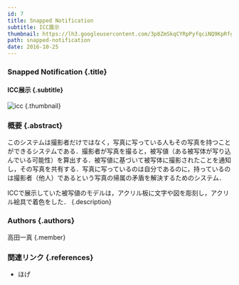 ```yaml
---
id: 7
title: Snapped Notification
subtitle: ICC展示
thumbnail: https://lh3.googleusercontent.com/3p8ZmSkqCYRpPyfqciNQ9KpRfgxky6VNCXvPdmFujOh7aiOzZigqalMbBn30KyuPk0VgDUzp1OM2JZHMlafcS-qWLmZAPCd704K6S1rYii5vadwatyCInu4ce3_uQWuHLUbPkUAfuqye-zCkCpONrQhrMCAoEvtzWYawTA4wMjKIXLm4H_t7ThD64XPzTd3-DxM1CyJYedJDsep3vjsmv-3rC8K2lHGVR5t1fbtib4bf7E_OG0t5VnyngEixfkLLMmBlyGkq1kJ30U9ll0yGqnKSPmArwzlYNaK6jdbF_cK06IzVJQ9MCwisp6KZBW-uSWqqOlgd8KhgTXHTn0vt7_ReoSaLaViugr-kIuEU2C290bcC_Oj-Ak0MOH7FGBDXmP5IUZ4-PYnr97iir0-lPD2mIaHp1OHkVd2YCD4_ETVTf17OVCSWHpQGLWuoI9gZbVhbTXJHyjdInlPgzVSApqbSrbP2Hsd0FFV1eCf6FHyaPBAuZ_YRU5QLBpl25SqibDG1G5SP2f-yFhZMi0AhMQh2fRIIGyTAFHBVx0d4X6j3ixEqO-4W025VO6J0Pc9kkeAwEubu2nA_AVIyAzuuxUJSCUHY8X4DeDojkxjX=w1024-h768-rw
path: snapped-notification
date: 2016-10-25
---
```


### Snapped Notification {.title}

#### ICC展示 {.subtitle}

![icc](https://lh3.googleusercontent.com/xKQkyBWMI5t7OIgeXD3OgajXPtiDlOoFv1ijJueEM1Hz6GX1D-d-KnTFda1l4Z1amLjPYpTbZmMxAIK5YB9gnrI_dmGL4S6WAtbNT8ZwR9DoXyPekoT7L2hgqyMZKbJkUf12C5rs0nP4L_9XeQdC0SYvOr8damPSrxmns2XDooW1zZMFcM_AvlT9EzHrfmx6NBhoKNngNT_80-YZoJRViPizcpGhFVyhVIBwlvjelucSC3fAagApTp-9ioXEIz_e0tw2w6eSFAZAOIKa5CtFP3rYMoyRG4jhEBCUJ14R1DWh6vuPXQxHvXHCZTwhsCXgRtpKzNUfBehGHn7IgQ4HU-ORf7cEPe0adwQnC4aVBEBNSIwN0-kp98XOuXH_Der9TcbrjC5cqmEez2t6WaDAd2DPqQz2qv9vArdpN4wPS-lEp7m8xx0L-8dxvK6uXFVA6dvrHBv5dULNqMIqqTrpkeqkZZhb5VZ_LlRoPuJ9LMFvVayPbybnUvIiKqOeea_D6klSDD0UVBLcifhpaZSETvpW6h_UAhLuhM5tmuqybENyPRsTVgaz0CHkEIKr4mjnKn3h2T6yV0q3CAZJZBZqkQD191jyVAwgJJWp_fby=w615-h346-rw "icc") {.thumbnail}

### 概要 {.abstract}

このシステムは撮影者だけではなく，写真に写っている人もその写真を持つことができるシステムである．撮影者が写真を撮ると，被写値（ある被写体が写り込んでいる可能性）を算出する．被写値に基づいて被写体に撮影されたことを通知し，その写真を共有する．写真に写っているのは自分であるのに，持っているのは撮影者（他人）であるという写真の帰属の矛盾を解決するためのシステム．

ICCで展示していた被写値のモデルは，アクリル板に文字や図を彫刻し，アクリル絵具で着色をした． {.description}

### Authors {.authors}

高田一真 {.member}

### 関連リンク {.references}

* ほげ
